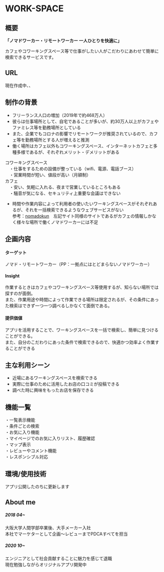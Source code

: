 # WORK-SPACE

## 概要

<b>「ノマドワーカー・リモートワーカー 一人ひとりを快適に」</b>

カフェやコワーキングスペース等で仕事がしたい人がこだわりにあわせて簡単に検索できるサービスです。

## URL

現在作成中、、

## 制作の背景

* フリーランス人口の増加（2019年で約468万人）
* 彼らは仕事場所として、自宅であることが多いが、約30万人以上がカフェやファミレス等を勤務場所としている
* また、企業でもコロナの影響でリモートワークが推奨されているので、カフェ等を勤務場所とする人が増えると推測
* 働く場所はカフェ以外もコワーキングスペース、インターネットカフェと多種多様であるが、それぞれメリット・デメリットがある<br>

コワーキングスペース<br>
　・仕事をするための設備が整っている（wifi、電源、電話ブース）<br>
　・営業時間が短い、値段が高い（月額制）<br>
カフェ<br>
　・安い、気軽に入れる、夜まで営業しているところもある<br>
　・騒音が気になる、セキュリティ上重要な会議はできない<br>

* 時間や作業内容によって利用者の使いたいワーキングスペースがそれぞれあるが、それを一括検索できるようなウェブサービスがない<br>
参考：[nomadokun](https://nomadokun.com/)　左記サイト同様のサイトであるがカフェの情報しかなく様々な場所で働くノマドワーカーには不足

## 企画内容

#### ターゲット
ノマド・リモートワーカー（PP：一拠点にはとどまらないノマドワーカー）
#### Insight
作業するときはカフェやコワーキングスペース等使用するが、知らない場所では探すのが面倒。<br>
また、作業用途や時間によって作業できる場所は限定されるが、その条件にあった検索はできず一つ一つ調べるしかなくて面倒である。
#### 提供価値
アプリを活用することで、ワーキングスペースを一括で検索し、簡単に見つけることができる。<br>
また、自分のこだわりにあった条件で検索できるので、快適かつ効率よく作業することができる

## 主な利用シーン

* 近場にあるワーキングスペースを検索できる
* 実際に仕事のために活用したお店の口コミが投稿できる
* 調べた時に興味をもったお店を保存できる

## 機能一覧

・一覧表示機能<br>
・条件ごとの検索<br>
・お気に入り機能<br>
・マイページでのお気に入りリスト、履歴確認<br>
・マップ表示<br>
・レビューやコメント機能<br>
・レスポンシブル対応<br>

## 環境/使用技術

アプリ公開したのちに更新します

## About me

##### 2018 04~ 
大阪大学人間学部卒業後、大手メーカー入社<br>
本社でマーケターとして企画〜レビューまでPDCAすべてを担当

##### 2020 10~ 
エンジニアとして社会貢献することに魅力を感じて退職<br>
現在勉強しながらオリジナルアプリ開発中<br>